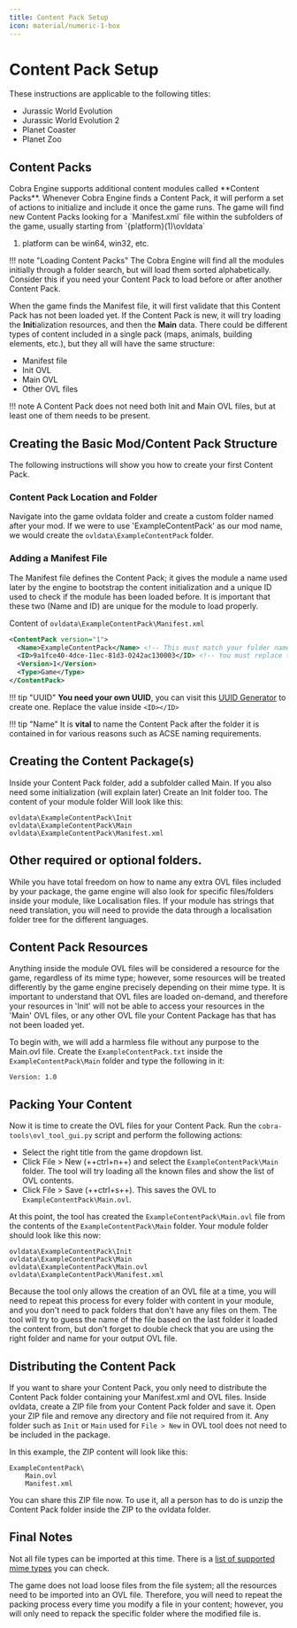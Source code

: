 ```yaml
---
title: Content Pack Setup
icon: material/numeric-1-box
---
```


# Content Pack Setup

These instructions are applicable to the following titles:

- Jurassic World Evolution
- Jurassic World Evolution 2
- Planet Coaster
- Planet Zoo

## Content Packs

<div class="annotate" markdown>
Cobra Engine supports additional content modules called **Content Packs**. Whenever Cobra Engine finds a Content Pack, it will perform a set of actions to initialize and include it once the game runs. The game will find new Content Packs looking for a `Manifest.xml` file within the subfolders of the game, usually starting from `{platform}(1)\ovldata`
</div>

1. platform can be win64, win32, etc. 

!!! note "Loading Content Packs"
    The Cobra Engine will find all the modules initially through a folder search, but will load them sorted alphabetically. Consider this if you need your Content Pack to load before or after another Content Pack.


When the game finds the Manifest file, it will first validate that this Content Pack has not been loaded yet. If the Content Pack is new, it will try loading the **Init**ialization resources, and then the **Main** data. There could be different types of content included in a single pack (maps, animals, building elements, etc.), but they all will have the same structure:

- Manifest file
- Init OVL
- Main OVL
- Other OVL files

!!! note
    A Content Pack does not need both Init and Main OVL files, but at least one of them needs to be present.


## Creating the Basic Mod/Content Pack Structure

The following instructions will show you how to create your first Content Pack.

### Content Pack Location and Folder

Navigate into the game ovldata folder and create a custom folder named after your mod. If we were to use 'ExampleContentPack' as our mod name, we would create the `ovldata\ExampleContentPack` folder.

### Adding a Manifest File

The Manifest file defines the Content Pack; it gives the module a name used later by the engine to bootstrap the content initialization and a unique ID used to check if the module has been loaded before. It is important that these two (Name and ID) are unique for the module to load properly.

Content of `ovldata\ExampleContentPack\Manifest.xml`
```xml
<ContentPack version="1">
  <Name>ExampleContentPack</Name> <!-- This must match your folder name -->
  <ID>9a1fce40-4dce-11ec-81d3-0242ac130003</ID> <!-- You must replace this UUID -->
  <Version>1</Version>
  <Type>Game</Type>
</ContentPack>
```
!!! tip "UUID"
    **You need your own UUID**, you can visit this [UUID Generator](https://www.uuidgenerator.net/) to create one. Replace the value inside ```<ID></ID>```

!!! tip "Name"
    It is **vital** to name the Content Pack after the folder it is contained in for various reasons such as ACSE naming requirements.


## Creating the Content Package(s)

Inside your Content Pack folder, add a subfolder called Main. If you also need some initialization (will explain later) Create an Init folder too. The content of your module folder Will look like this:

```
ovldata\ExampleContentPack\Init
ovldata\ExampleContentPack\Main
ovldata\ExampleContentPack\Manifest.xml
```

## Other required or optional folders.

While you have total freedom on how to name any extra OVL files included by your package, the game engine will also look for specific files/folders inside your module, like Localisation files. If your module has strings that need translation, you will need to provide the data through a localisation folder tree for the different languages.

## Content Pack Resources

Anything inside the module OVL files will be considered a resource for the game, regardless of its mime type; however, some resources will be treated differently by the game engine precisely depending on their mime type. It is important to understand that OVL files are loaded on-demand, and therefore your resources in 'Init' will not be able to access your resources in the 'Main' OVL files, or any other OVL file your Content Package has that has not been loaded yet.


To begin with, we will add a harmless file without any purpose to the Main.ovl file. Create the ```ExampleContentPack.txt``` inside the ```ExampleContentPack\Main``` folder and type the following in it:

```
Version: 1.0
```

## Packing Your Content

Now it is time to create the OVL files for your Content Pack. Run the `cobra-tools\ovl_tool_gui.py` script and perform the following actions:

- Select the right title from the game dropdown list.
- Click File > New (++ctrl+n++) and select the ```ExampleContentPack\Main``` folder. The tool will try loading all the known files and show the list of OVL contents.
- Click File > Save (++ctrl+s++). This saves the OVL to ```ExampleContentPack\Main.ovl```.


At this point, the tool has created the ```ExampleContentPack\Main.ovl``` file from the contents of the ```ExampleContentPack\Main``` folder. Your module folder should look like this now:


```
ovldata\ExampleContentPack\Init
ovldata\ExampleContentPack\Main
ovldata\ExampleContentPack\Main.ovl
ovldata\ExampleContentPack\Manifest.xml
```

Because the tool only allows the creation of an OVL file at a time, you will need to repeat this process for every folder with content in your module, and you don't need to pack folders that don't have any files on them. The tool will try to guess the name of the file based on the last folder it loaded the content from, but don't forget to double check that you are using the right folder and name for your output OVL file.


## Distributing the Content Pack

If you want to share your Content Pack, you only need to distribute the Content Pack folder containing your Manifest.xml and OVL files. Inside ovldata, create a ZIP file from your Content Pack folder and save it. Open your ZIP file and remove any directory and file not required from it. Any folder such as `Init` or `Main` used for `File > New` in OVL tool does not need to be included in the package. 

In this example, the ZIP content will look like this:

```
ExampleContentPack\
    Main.ovl
    Manifest.xml
```
You can share this ZIP file now. To use it, all a person has to do is unzip the Content Pack folder inside the ZIP to the ovldata folder.


## Final Notes

Not all file types can be imported at this time. There is a [list of supported mime types](../../Supported-Formats.md) you can check.

The game does not load loose files from the file system; all the resources need to be imported into an OVL file. Therefore, you will need to repeat the packing process every time you modify a file in your content; however, you will only need to repack the specific folder where the modified file is.

